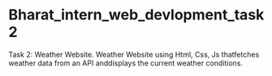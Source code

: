 # Bharat_intern_web_devlopment_task2
Task 2: Weather Website.
Weather Website using Html, Css, Js thatfetches weather data from an API anddisplays the current weather conditions.
